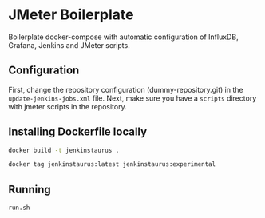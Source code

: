 # JMeter Boilerplate

Boilerplate docker-compose with automatic configuration of InfluxDB, Grafana, Jenkins and JMeter scripts.

## Configuration

First, change the repository configuration (dummy-repository.git) in the `update-jenkins-jobs.xml` file. Next, make sure you have a `scripts` directory with jmeter scripts in the repository.

## Installing Dockerfile locally

```bash
docker build -t jenkinstaurus .

docker tag jenkinstaurus:latest jenkinstaurus:experimental
```

## Running

```bash
run.sh
```
